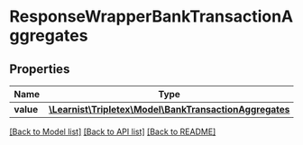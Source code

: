 # ResponseWrapperBankTransactionAggregates

## Properties
Name | Type | Description | Notes
------------ | ------------- | ------------- | -------------
**value** | [**\Learnist\Tripletex\Model\BankTransactionAggregates**](BankTransactionAggregates.md) |  | [optional] 

[[Back to Model list]](../../README.md#documentation-for-models) [[Back to API list]](../../README.md#documentation-for-api-endpoints) [[Back to README]](../../README.md)

